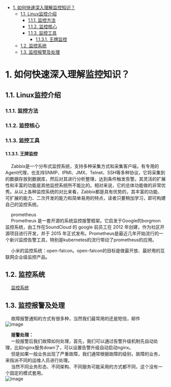 
<!-- TOC -->

- [1. 如何快速深入理解监控知识？](#1-如何快速深入理解监控知识)
    - [1.1. Linux监控介绍](#11-linux监控介绍)
        - [1.1.1. 监控方法](#111-监控方法)
        - [1.1.2. 监控核心](#112-监控核心)
        - [1.1.3. 监控工具](#113-监控工具)
            - [1.1.3.1. 王牌监控](#1131-王牌监控)
    - [1.2. 监控系统](#12-监控系统)
    - [1.3. 监控报警及处理](#13-监控报警及处理)

<!-- /TOC -->

# 1. 如何快速深入理解监控知识？ 
<!-- 

大型分布式网站架构设计与实践 第4.2章  

如何快速深入理解监控知识？
https://mp.weixin.qq.com/s/q4QxJi5KZKNNIvWMjfdM1A

Linux 常用监控指标总结 
https://forum.huawei.com/enterprise/zh/thread-663521.html

全面解析微服务系统监控分层，啃透服务治理核心！
https://mp.weixin.qq.com/s/5xCL7KkMpnsfB6ivG4-0MQ

-->


<!-- 

SkyWalking
https://mp.weixin.qq.com/s/Z7dRtmj2T7F09Q8etoK3hg
用了3年CAT，这次我想选择SkyWalking，老板反手就是一个赞！ 
https://mp.weixin.qq.com/s/foYoz8qjalO0AhlBcM0BpA
-->


## 1.1. Linux监控介绍 
### 1.1.1. 监控方法  


### 1.1.2. 监控核心

### 1.1.3. 监控工具

#### 1.1.3.1. 王牌监控
&emsp; Zabbix是一个分布式监控系统，支持多种采集方式和采集客户端，有专用的Agent代理，也支持SNMP、IPMI、JMX、Telnet、SSH等多种协议，它将采集到的数据存放到数据库，然后对其进行分析整理，达到条件触发告警。其灵活的扩展性和丰富的功能是其他监控系统所不能比的。相对来说，它的总体功能做的非常优秀。从以上各种监控系统的对比来看，Zabbix都是具有优势的，其丰富的功能、可扩展的能力、二次开发的能力和简单易用的特点，读者只要稍加学习，即可构建自己的监控系统。  

&emsp; prometheus  
&emsp; Prometheus 是一套开源的系统监控报警框架。它启发于Google的borgmon 监控系统，由工作在SoundCloud 的 google 前员工在 2012 年创建，作为社区开源项目进行开发，并于 2015 年正式发布。Prometheus是最近几年开始流行的一个新兴监控告警工具，特别是kubernetes的流行带动了prometheus的应用。  

&emsp; 小米的监控系统：open-falcon。open-falcon的目标是做最开放、最好用的互联网企业级监控产品。  

## 1.2. 监控系统
&emsp; [监控系统](/docs/devAndOps/monitor/monitor.md)  

## 1.3. 监控报警及处理    
&emsp; 故障报警通知的方式有很多种，当然我们最常用的还是短信，邮件  
![image](http://182.92.69.8:8081/img/monitor/monitor-8.png)  

&emsp; **报警处理：**  
&emsp; 一般报警后我们故障如何处理，首先，我们可以通过告警升级机制先自动处理，比如nginx服务down了，可以设置告警升级自动启动nginx。  
&emsp; 但是如果一般业务出现了严重故障，我们通常根据故障的级别，故障的业务，来指派不同的运维人员进行处理。  
&emsp; 当然不同业务形态、不同架构、不同服务可能采用的方式都不同，这个没有一个固定的模式套用。  
![image](http://182.92.69.8:8081/img/monitor/monitor-9.png)  

